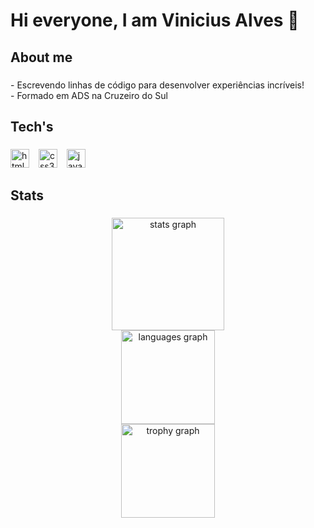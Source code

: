<h1 align="left">Hi everyone, I am Vinicius Alves 👻</h1>

###

<h2 align="left">About me</h2>

###

<p align="left">- Escrevendo linhas de código para desenvolver experiências incríveis!<br>- Formado em ADS na Cruzeiro do Sul</p>

###

<h2 align="left">Tech's</h2>

###

<div align="left">
  <img src="https://skillicons.dev/icons?i=html" height="30" alt="html5 logo"  />
  <img width="07" />
  <img src="https://skillicons.dev/icons?i=css" height="30" alt="css3 logo"  />
  <img width="07" />
  <img src="https://skillicons.dev/icons?i=js" height="30" alt="javascript logo"  />
</div>

###

<h2 align="left">Stats</h2>

###

<div align="center">
  <img src="https://github-readme-stats.vercel.app/api?username=ViniciusAlvees&hide_title=false&hide_rank=false&show_icons=true&include_all_commits=true&count_private=true&disable_animations=false&theme=nightowl&locale=en&hide_border=false&order=1" height="180" alt="stats graph" /> <br>
  <img src="https://github-readme-stats.vercel.app/api/top-langs?username=ViniciusAlvees&locale=en&hide_title=false&layout=compact&card_width=320&langs_count=5&theme=nightowl&hide_border=false&order=2" height="150" alt="languages graph" /> <br>
  <img src="https://github-profile-trophy.vercel.app?username=ViniciusAlvees&theme=dark_dimmed&column=-1&row=1&margin-w=8&margin-h=8&no-bg=false&no-frame=true&order=4" height="150" alt="trophy graph"  />
</div>

###
